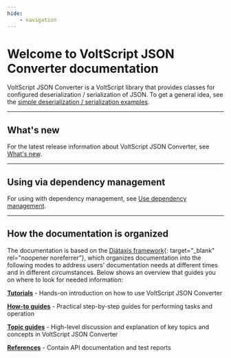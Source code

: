 ```yaml
---
hide:
    - navigation
---
```

# Welcome to VoltScript JSON Converter documentation

VoltScript JSON Converter is a VoltScript library that provides classes for configured deserialization / serialization of JSON. To get a general idea, see the [simple deserialization / serialization examples](references/example.md).

---
## What's new

For the latest release information about VoltScript JSON Converter, see [What's new](references/whatsnew.md).

---
## Using via dependency management

For using with dependency management, see [Use dependency management](howto/archipelago.md).

---
## How the documentation is organized

The documentation is based on the [Diátaxis framework](https://diataxis.fr/){: target="_blank" rel="noopener noreferrer”}, which organizes documentation into the following modes to address users' documentation needs at different times and in different circumstances. Below shows an overview that guides you on where to look for needed information:

**[Tutorials](tutorial/index.md)** - Hands-on introduction on how to use VoltScript JSON Converter

**[How-to guides](howto/index.md)** - Practical step-by-step guides for performing tasks and operation

**[Topic guides](topicguides/index.md)** - High-level discussion and explanation of key topics and concepts in VoltScript JSON Converter

**[References](references/index.md)** - Contain API documentation and test reports

<!---
## Simple Deserialization Example

Let's assume a basic class for a Person:

```vb
Class Person
    Public firstName as String
    Public lastName as String
    Public age as Integer
End Class
```

A corresponding JSON structure would be:

```json
{"firstName":"John","lastName":"Doe","age":42}
```

This could be processed with the following VoltScript code:

```vb
Dim json as String
Dim helper as New JsonConversionHelper()
Dim jd as Person

json = |{"firstName":"John","lastName":"Doe","age":42}|
Set jd = helper.fromJsonString(json, "Person", "PersonIndex")
```

For more detailed instructions on deserialization, including using custom converters and constructors, see the [Deserialization](howto/deserialization/index.md).

## Simple Serialization Example

Using the same Person class, an object could be serialized using the following VoltScript code:

```vb
Dim helper as New JsonConversionHelper()
Dim jsonObj as JsonObject

Call helper.withScalarConverter("firstName").withScalarConverter("lastName").withScalarConverter("age")
Set jsonObj = helper.toJson(jd)
```

For more detailed instructions on serialization, including using custom converters and constructors, see the [Serialization](howto/serialization/index.md).
-->
